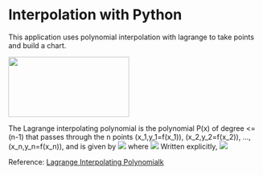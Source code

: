 # Interpolation with Python
This application uses polynomial interpolation with lagrange to take points and build a chart.

<img src = "http://support.ptc.com/help/mathcad/en/PTC_Mathcad_Help/images/example_polynomial_interpolation9.png" height="120" width="240">

The Lagrange interpolating polynomial is the polynomial P(x) of degree <=(n-1) that passes through the n points (x_1,y_1=f(x_1)), (x_2,y_2=f(x_2)), ..., (x_n,y_n=f(x_n)), and is given by
<img src = "https://mathworld.wolfram.com/images/equations/LagrangeInterpolatingPolynomial/NumberedEquation1.gif">
where
<img src = "https://mathworld.wolfram.com/images/equations/LagrangeInterpolatingPolynomial/NumberedEquation2.gif">
Written explicitly,
<img src = "https://mathworld.wolfram.com/images/equations/LagrangeInterpolatingPolynomial/Inline9.gif.gif">

Reference: <a href="https://mathworld.wolfram.com/LagrangeInterpolatingPolynomial.html">Lagrange Interpolating Polynomialk</a>
